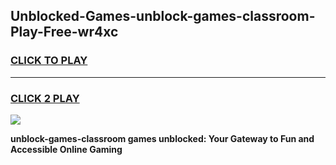 
## Unblocked-Games-unblock-games-classroom-Play-Free-wr4xc
<h3>
<a href="https://premium76.site?title=unblock-games-classroom&ref=22A">CLICK TO PLAY</a></h3>
<hr>

<h3>
<a href="https://premium76.site?title=unblock-games-classroom&ref=22A">CLICK 2 PLAY</a>
  
</h3>

<a href="https://premium76.site?title=unblock-games-classroom&ref=22A"><img src="https://clearcache.store/games.png"></a>


**unblock-games-classroom games unblocked: Your Gateway to Fun and Accessible Online Gaming**
